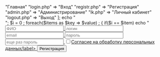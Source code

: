 <?php
    function nav($item)
    {$items=[
        "index.php" => "Главная"
        "login.php" => "Вход"
        "registr.php" => "Регистрация"
        "admin.php" => "Администрирование"
        "lk.php" => "Личный кабинет"
        "logout.php" => "Выход"

    ];
    echo "<nav>";
    $i = 0 ;
    foreach($items as $key => $value) ; 
{ if($i == $item)
    echo "<a href='$key'class='active>$value</a>";
    else
    echo "<a href='$key'class='active>$value</a>";
    $i++;
}
echo "</nav>";
    }
?>

<?php  
  include 'nav.php';
  nav(2);
  ?>
  <div class="register">
  <form action="registeraction.php" class="form" method="POST">
  <input type="text" placeholder="ФИО" name="fio">
  <input type="text" placeholder="логин" name="login">
  <input type="email" placeholder="email" name="email">
  <input type="password" placeholder="пароль" name="password">
  <input type="password" placeholder="еще раз пароль" name="confirm">
  <label><input type="checkbox">Согласие на обработку персональных данных/label>
  <button>Регистрация</button>
  </form>
  </div>
  </body>
  </html

</body>
</html>
